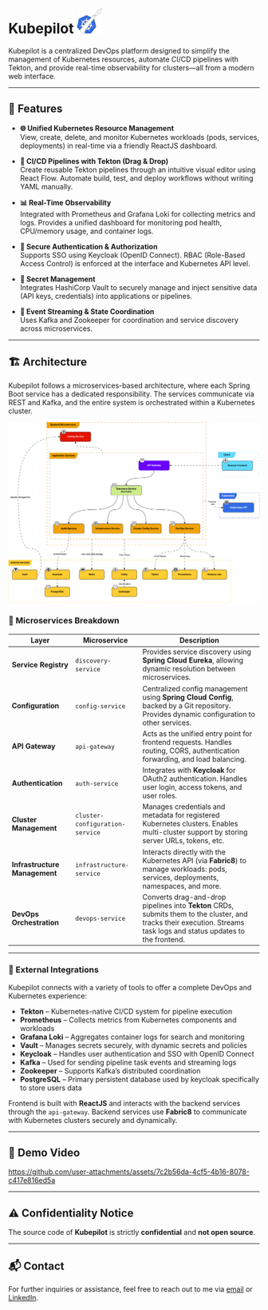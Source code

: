 # Kubepilot <img src="./assets/images/logo-light.svg" alt="logo" height="50" />

Kubepilot is a centralized DevOps platform designed to simplify the management of Kubernetes resources, automate CI/CD pipelines with Tekton, and provide real-time observability for clusters—all from a modern web interface.

---

## 📌 Features

- **🌐 Unified Kubernetes Resource Management**  
  View, create, delete, and monitor Kubernetes workloads (pods, services, deployments) in real-time via a friendly ReactJS dashboard.

- **🔁 CI/CD Pipelines with Tekton (Drag & Drop)**  
  Create reusable Tekton pipelines through an intuitive visual editor using React Flow. Automate build, test, and deploy workflows without writing YAML manually.

- **📊 Real-Time Observability**  
  Integrated with Prometheus and Grafana Loki for collecting metrics and logs. Provides a unified dashboard for monitoring pod health, CPU/memory usage, and container logs.

- **🔐 Secure Authentication & Authorization**  
  Supports SSO using Keycloak (OpenID Connect). RBAC (Role-Based Access Control) is enforced at the interface and Kubernetes API level.

- **🔑 Secret Management**  
  Integrates HashiCorp Vault to securely manage and inject sensitive data (API keys, credentials) into applications or pipelines.

- **📡 Event Streaming & State Coordination**  
  Uses Kafka and Zookeeper for coordination and service discovery across microservices.

---

## 🏗️ Architecture

Kubepilot follows a microservices-based architecture, where each Spring Boot service has a dedicated responsibility. The services communicate via REST and Kafka, and the entire system is orchestrated within a Kubernetes cluster.

![Architecture Overview](./assets/images/detailed%20architecture%20diagram%20-%20english.png)

### 🔧 Microservices Breakdown

| Layer | Microservice | Description |
|-------|--------------|-------------|
| **Service Registry** | `discovery-service` | Provides service discovery using **Spring Cloud Eureka**, allowing dynamic resolution between microservices. |
| **Configuration** | `config-service` | Centralized config management using **Spring Cloud Config**, backed by a Git repository. Provides dynamic configuration to other services. |
| **API Gateway** | `api-gateway` | Acts as the unified entry point for frontend requests. Handles routing, CORS, authentication forwarding, and load balancing. |
| **Authentication** | `auth-service` | Integrates with **Keycloak** for OAuth2 authentication. Handles user login, access tokens, and user roles. |
| **Cluster Management** | `cluster-configuration-service` | Manages credentials and metadata for registered Kubernetes clusters. Enables multi-cluster support by storing server URLs, tokens, etc. |
| **Infrastructure Management** | `infrastructure-service` | Interacts directly with the Kubernetes API (via **Fabric8**) to manage workloads: pods, services, deployments, namespaces, and more. |
| **DevOps Orchestration** | `devops-service` | Converts drag-and-drop pipelines into **Tekton** CRDs, submits them to the cluster, and tracks their execution. Streams task logs and status updates to the frontend. |

---

### 🔌 External Integrations

Kubepilot connects with a variety of tools to offer a complete DevOps and Kubernetes experience:

- **Tekton** – Kubernetes-native CI/CD system for pipeline execution
- **Prometheus** – Collects metrics from Kubernetes components and workloads
- **Grafana Loki** – Aggregates container logs for search and monitoring
- **Vault** – Manages secrets securely, with dynamic secrets and policies
- **Keycloak** – Handles user authentication and SSO with OpenID Connect
- **Kafka** – Used for sending pipeline task events and streaming logs
- **Zookeeper** – Supports Kafka’s distributed coordination
- **PostgreSQL** – Primary persistent database used by keycloak specifically to store users data

Frontend is built with **ReactJS** and interacts with the backend services through the `api-gateway`. Backend services use **Fabric8** to communicate with Kubernetes clusters securely and dynamically.

---

## 🎥 Demo Video

https://github.com/user-attachments/assets/7c2b56da-4cf5-4b16-8078-c417e816ed5a


---

## ⚠️ Confidentiality Notice

The source code of **Kubepilot** is strictly **confidential** and **not open source**.

---

## 📬 Contact

For further inquiries or assistance, feel free to reach out to me via [email](mailto:ghaith.saidani.contact@gmail.com) or [LinkedIn](https://www.linkedin.com/in/ghaithsaidani/).
